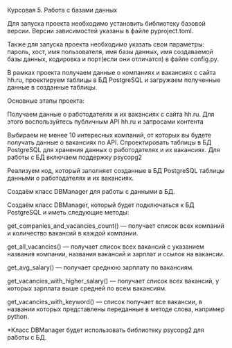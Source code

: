 Курсовая 5. Работа с базами данных

Для запуска проекта необходимо установить библиотеку базовой версии. Версии зависимостей указаны в файле pyproject.toml.

Также для запуска проекта необходимо указать свои параметры: пароль, хост, имя пользователя, имя базы данных, имя создаваемой базы данных, кодировка и порт(если они отличатся) в файле config.py.


В рамках проекта получаем данные о компаниях и вакансиях с сайта hh.ru, проектируем таблицы в БД PostgreSQL и загружаем полученные данные в созданные таблицы.

Основные этапы проекта:

Получаем данные о работодателях и их вакансиях с сайта hh.ru. Для этого воспользуйтесь публичным API hh.ru и запросами контента

Выбираем не менее 10 интересных компаний, от которых вы будете получать данные о вакансиях по API. Спроектировать таблицы в БД PostgreSQL для хранения данных о работодателях и их вакансиях. Для работы с БД включаем поддержку psycopg2

Реализуем код, который заполняет созданные в БД PostgreSQL таблицы данными о работодателях и их вакансиях.

Создаём класс DBManager для работы с данными в БД.

Создаём класс DBManager, который будет подключаться к БД PostgreSQL и иметь следующие методы:

get_companies_and_vacancies_count() — получает список всех компаний и количество вакансий в каждой компании.

get_all_vacancies() — получает список всех вакансий с указанием названия компании, названия вакансий и зарплат и ссылок на вакансии.

get_avg_salary() — получает среднюю зарплату по вакансиям.

get_vacancies_with_higher_salary() — получает список всех вакансий, у которых зарплата выше средней по всем вакансиям.

get_vacancies_with_keyword() — список получает все вакансии, в названии которых представлены переданные в методе слова, например python.

*Класс DBManager будет использовать библиотеку psycopg2 для работы с БД.
